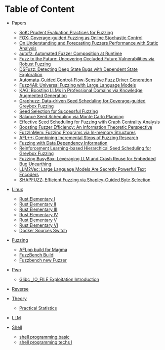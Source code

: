 # Table of Content

<!-- * [Cover](README.md)
* [About The Author](About.md)
* [Acknowledgements](Acknowledgements.md)
* [Introduction](Introduction.md) -->
<!-- * [Table of Content](SUMMARY.md) -->

<!-- relative path must be without ./ prefix or will occur bugs -->
* [Papers](papers/index.md)
  * [SoK: Prudent Evaluation Practices for Fuzzing](papers/SoK_Prudent_Evaluation_Practices_for_Fuzzing.md)
  * [FOX: Coverage-guided Fuzzing as Online Stochastic Control](papers/FOX.md)
  * [On Understanding and Forecasting Fuzzers Performance with Static Analysis](papers/On_Understanding.md)
  * [autofz: Automated Fuzzer Composition at Runtime](papers/autofz.md)
  * [Fuzz to the Future: Uncovering Occluded Future Vulnerabilities via Robust Fuzzing](papers/Fuzz_to_the_Future.md)
  * [DSFuzz: Detecting Deep State Bugs with Dependent State Exploration](papers/DSFuzz.md)
  * [Automata-Guided Control-Flow-Sensitive Fuzz Driver Generation](papers/Rubick.md)
  * [Fuzz4All: Universal Fuzzing with Large Language Models](papers/Fuzz4All.md)
  * [KAG: Boosting LLMs in Professional Domains via Knowledge Augmented Generation](papers/kag.md)
  * [Graphuzz: Data-driven Seed Scheduling for Coverage-guided Greybox Fuzzing](papers/graphuzz.md)
  * [Seed Selection for Successful Fuzzing](papers/Seed_Selection.md)
  * [Balance Seed Scheduling via Monte Carlo Planning](papers/belieffuzz.md)
  * [Effective Seed Scheduling for Fuzzing with Graph Centrality Analysis](papers/K_Scheduler.md)
  * [Boosting Fuzzer Efficiency: An Information Theoretic Perspective](papers/entropic.md)
  * [FuzzInMem: Fuzzing Programs via In-memory Structures](papers/FuzzInMem.md)
  * [AFL++: Combining Incremental Steps of Fuzzing Research](papers/AFLpp.md)
  * [Fuzzing with Data Dependency Information](papers/DDFuzz.md)
  * [Reinforcement Learning-based Hierarchical Seed Scheduling for Greybox Fuzzing](papers/Hier.md)
  * [Fuzzing BusyBox: Leveraging LLM and Crash Reuse for Embedded Bug Unearthing](papers/LLM_Fuzzing_BusyBox.md)
  * [LLM2Vec: Large Language Models Are Secretly Powerful Text Encoders](papers/llm2vec.md)
  * [SHAPFUZZ: Efficient Fuzzing via Shapley-Guided Byte Selection](papers/ShapFuzz.md)



* [Linux](linux/index.md)
  <!-- * [Kernel I](linux/kernel_I.md) -->
  * [Rust Elementary I](linux/rust_elementary_I.md)
  * [Rust Elementary II](linux/rust_elementary_II.md)
  * [Rust Elementary III](linux/rust_elementary_III.md)
  * [Rust Elementary IV](linux/rust_elementary_IV.md)
  * [Rust Elementary V](linux/rust_elementary_V.md)
  * [Rust Elementary VI](linux/rust_elementary_VI.md)
  * [Docker Sources Switch](linux/docker_sources_switch.md)



* [Fuzzing](fuzzing/index.md)
  * [AFLpp build for Magma](fuzzing/AFLpp_build_on_Magma.md)
  * [FuzzBench Build](fuzzing/fuzzbench_build.md)
  <!-- * [Magma new Fuzzer](fuzzing/magma_new_fuzzer.md) -->
  * [Fuzzbench new Fuzzer](fuzzing/fuzzbench_new_fuzzer.md)
  <!-- * [AFL++ new Fuzzer](fuzzing/aflpp_new_fuzzer.md) -->


* [Pwn](pwn/index.md)
  * [Glibc _IO_FILE Exploitation Introduction](pwn/glibc_IO_FILE_exploitation.md)



* [Reverse](reverse/index.md)



* [Theory](theory/index.md)
  * [Practical Statistics](theory/prac_statistics.md)



* [LLM](LLM/index.md)
  <!-- * [Reproduction of KAG](LLM/Reproduction_KAG.md) -->



* [Shell](shell/index.md)
  * [shell programming basic](shell/shell_programming_basic.md)
  * [shell programming techs I](shell/shell_programming_techs_I.md)



<!-- no need to use details tag to trigger toggle function -->
<!-- * <details>
    <summary><a href="shell/index.md">Shell</a></summary>
    * [Shell Programming Basic](shell/shell_programming_basic.md)
    * [Shell Programming Techs I](shell/shell_programming_techs_I.md)
</details> -->